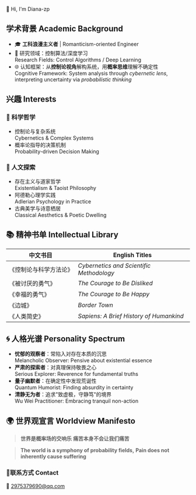 👋 Hi, I'm Diana-zp 
## 学术背景 Academic Background
- 🎓 **工科浪漫主义者** | Romanticism-oriented Engineer  
- 🧠 研究领域：控制算法/深度学习  
  Research Fields: Control Algorithms / Deep Learning  
- 🌐 认知框架：从**控制论视角**解构系统，用**概率思维**理解不确定性  
  Cognitive Framework: System analysis through _cybernetic lens_, interpreting uncertainty via _probabilistic thinking_

## 兴趣  Interests
### 🧩 科学哲学
- 控制论与复杂系统  
  Cybernetics & Complex Systems
- 概率论指导的决策机制  
  Probability-driven Decision Making

### 🌌 人文探索
- 存在主义与道家哲学  
  Existentialism & Taoist Philosophy
- 阿德勒心理学实践  
  Adlerian Psychology in Practice
- 古典美学与诗意栖居  
  Classical Aesthetics & Poetic Dwelling

## 📚 精神书单 Intellectual Library
| 中文书目 | English Titles |
|----------|----------------|
| 《控制论与科学方法论》 | _Cybernetics and Scientific Methodology_ |
| 《被讨厌的勇气》 | _The Courage to Be Disliked_ |
| 《幸福的勇气》 | _The Courage to Be Happy_ |
| 《边城》 | _Border Town_ |
| 《人类简史》 | _Sapiens: A Brief History of Humankind_ |

## 🌀 人格光谱 Personality Spectrum
- **忧郁的观察者**：常陷入对存在本质的沉思  
  Melancholic Observer: Pensive about existential essence
- **严肃的探索者**：对真理保持敬畏之心  
  Serious Explorer: Reverence for fundamental truths
- **量子幽默者**：在确定性中发现荒诞性  
  Quantum Humorist: Finding absurdity in certainty
- **清静无为者**：追求"致虚极，守静笃"的境界  
  Wu Wei Practitioner: Embracing tranquil non-action

## 🌍 世界观宣言 Worldview Manifesto
> **世界是概率场的交响乐** 
> **痛苦本身不会让我们痛苦**  

> **The world is a symphony of probability fields,** 
> **Pain does not inherently cause suffering**  

### 📮联系方式 Contact
📧  2975379690@qq.com


